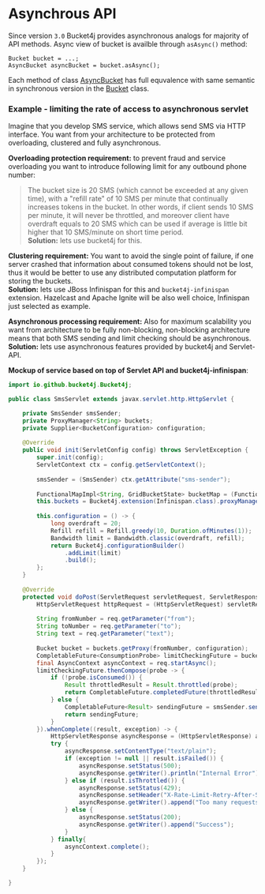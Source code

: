 # Asynchrous API
Since version ```3.0``` Bucket4j provides asynchronous analogs for majority of API methods.
Async view of bucket is availble through ```asAsync()``` method:
```
Bucket bucket = ...;
AsyncBucket asyncBucket = bucket.asAsync();
```
Each method of class [AsyncBucket](https://github.com/vladimir-bukhtoyarov/bucket4j/blob/3.1/bucket4j-core/src/main/java/io/github/bucket4j/AsyncBucket.java)
 has full equvalence with same semantic in synchronous version in the [Bucket](https://github.com/vladimir-bukhtoyarov/bucket4j/blob/3.0/bucket4j-core/src/main/java/io/github/bucket4j/Bucket.java) class.

### Example - limiting the rate of access to asynchronous servlet
Imagine that you develop SMS service, which allows send SMS via HTTP interface.
You want from your architecture to be protected from overloading, clustered and fully asynchronous.

**Overloading protection requirement:**
to prevent fraud and service overloading you want to introduce following limit for any outbound phone number:
> The bucket size is 20 SMS (which cannot be exceeded at any given time), with a "refill rate" of 10 SMS per minute that continually increases tokens in the bucket.
In other words, if client sends 10 SMS per minute, it will never be throttled,
and moreover client have overdraft equals to 20 SMS which can be used if average is little bit higher that 10 SMS/minute on short time period.  
**Solution:** lets use bucket4j for this.

**Clustering requirement:**
You want to avoid the single point of failure, if one server crashed that information about consumed tokens should not be lost,
thus it would be better to use any distributed computation platform for storing the buckets.  
**Solution:** lets use JBoss Infinispan for this and ```bucket4j-infinispan``` extension.
Hazelcast and Apache Ignite will be also well choice, Infinispan just selected as example.

**Asynchronous processing requirement:**
Also for maximum scalability you want from architecture to be fully non-blocking,
non-blocking architecture means that both SMS sending and limit checking should be asynchronous.  
**Solution:** lets use asynchronous features provided by bucket4j and Servlet-API.

**Mockup of service based on top of Servlet API and bucket4j-infinispan**:
```java
import io.github.bucket4j.Bucket4j;

public class SmsServlet extends javax.servlet.http.HttpServlet {

    private SmsSender smsSender;
    private ProxyManager<String> buckets;
    private Supplier<BucketConfiguration> configuration;
       
    @Override
    public void init(ServletConfig config) throws ServletException {
        super.init(config);
        ServletContext ctx = config.getServletContext();
        
        smsSender = (SmsSender) ctx.getAttribute("sms-sender");
        
        FunctionalMapImpl<String, GridBucketState> bucketMap = (FunctionalMapImpl<String, GridBucketState>) ctx.getAttribute("bucket-map")
        this.buckets = Bucket4j.extension(Infinispan.class).proxyManagerForMap(bucketMap);
        
        this.configuration = () -> {
            long overdraft = 20;
            Refill refill = Refill.greedy(10, Duration.ofMinutes(1));
            Bandwidth limit = Bandwidth.classic(overdraft, refill);
            return Bucket4j.configurationBuilder()
                .addLimit(limit)
                .build();
        };
    }
    
    @Override
    protected void doPost(ServletRequest servletRequest, ServletResponse servletResponse, FilterChain filterChain) throws IOException, ServletException {
        HttpServletRequest httpRequest = (HttpServletRequest) servletRequest;
        
        String fromNumber = req.getParameter("from");
        String toNumber = req.getParameter("to");
        String text = req.getParameter("text");
        
        Bucket bucket = buckets.getProxy(fromNumber, configuration);
        CompletableFuture<ConsumptionProbe> limitCheckingFuture = bucket.asAsync().tryConsumeAndReturnRemaining(1);
        final AsyncContext asyncContext = req.startAsync();
        limitCheckingFuture.thenCompose(probe -> {
            if (!probe.isConsumed()) {
                Result throttledResult = Result.throttled(probe);
                return CompletableFuture.completedFuture(throttledResult);
            } else {
                CompletableFuture<Result> sendingFuture = smsSender.sendAsync(fromNumber, toNumber, text);
                return sendingFuture;
            }
        }).whenComplete((result, exception) -> {
            HttpServletResponse asyncResponse = (HttpServletResponse) asyncContext.getResponse();
            try {
                asyncResponse.setContentType("text/plain");
                if (exception != null || result.isFailed()) {
                    asyncResponse.setStatus(500);
                    asyncResponse.getWriter().println("Internal Error");
                } else if (result.isThrottled()) {
                    asyncResponse.setStatus(429);
                    asyncResponse.setHeader("X-Rate-Limit-Retry-After-Seconds", "" + result.getRetryAfter());
                    asyncResponse.getWriter().append("Too many requests");
                } else {
                    asyncResponse.setStatus(200);
                    asyncResponse.getWriter().append("Success");
                }
            } finally{
                asyncContext.complete();
            }
        });
    }

}
```
